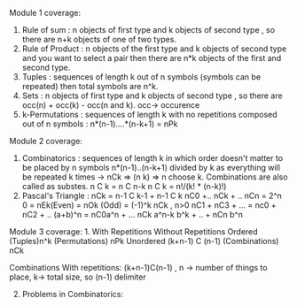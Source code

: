 Module 1 coverage:
1. Rule of sum : n objects of first type and k objects of second type , so there are n+k objects of one of two types.
2. Rule of Product : n objects of the first type and k objects of second type and you want to select a pair then there are n*k objects of the first and second type.
3. Tuples : sequences of length k out of n symbols (symbols can be repeated) then total symbols are n^k.
4. Sets : n objects of first type and k objects of second type , so there are occ(n) + occ(k) - occ(n and k). occ-> occurence
5. k-Permutations : sequences of length k with no repetitions composed out of n symbols : n*(n-1)....*(n-k+1) = nPk

Module 2 coverage: 
1. Combinatorics : sequences of length k in which order doesn't matter to be placed by n symbols n*(n-1)..(n-k+1) divided by k as everything will be repeated k times -> nCk => (n k) => n choose k. Combinations are also called as substes.
n C k = n C n-k
n C k = n!/(k! * (n-k)!)
2. Pascal's Triangle : nCk = n-1 C k-1 + n-1 C k
nC0 +.. nCk + .. nCn = 2^n
0  = nEk(Even) = nOk (Odd) = (-1)^k nCk  , n>0
nC1 + nC3 + ... = nc0 + nC2 + ..
(a+b)^n = nC0a^n + ... nCk a^n-k b^k + .. + nCn b^n

Module 3 coverage:
1. 
            With Repetitions              Without Repetitions
Ordered          (Tuples)n^k              (Permutations) nPk
Unordered   (k+n-1) C (n-1)               (Combinations) nCk

Combinations With repetitions: (k+n-1)C(n-1) , n -> number of things to place, k-> total size, so (n-1) delimiter 

2. Problems in Combinatorics:
